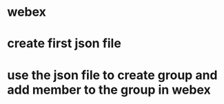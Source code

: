 # webex 
# create first json file 
# use the json file to create group and add member to the group in webex

